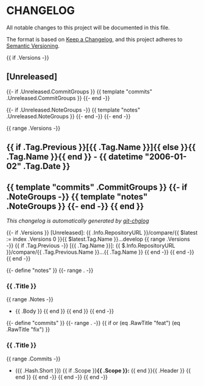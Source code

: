 # CHANGELOG

All notable changes to this project will be documented in this file.

The format is based on [Keep a Changelog], and this project adheres to [Semantic Versioning].

{{ if .Versions -}}
## [Unreleased]
{{- if .Unreleased.CommitGroups }}
{{ template "commits" .Unreleased.CommitGroups }}
{{- end -}}

{{- if .Unreleased.NoteGroups -}}
{{ template "notes" .Unreleased.NoteGroups }}
{{- end -}}
{{- end -}}

{{ range .Versions -}}
## {{ if .Tag.Previous }}[{{ .Tag.Name }}]{{ else }}{{ .Tag.Name }}{{ end }} - {{ datetime "2006-01-02" .Tag.Date }}
{{ template "commits" .CommitGroups }}
{{- if .NoteGroups -}}
{{ template "notes" .NoteGroups }}
{{- end -}}
{{ end }}
---

*This changelog is automatically generated by [git-chglog]*

[Keep a Changelog]: https://keepachangelog.com/en/1.0.0/
[Semantic Versioning]: https://semver.org/spec/v2.0.0.html
[git-chglog]: https://github.com/git-chglog/git-chglog

{{- if .Versions }}
[Unreleased]: {{ .Info.RepositoryURL }}/compare/{{ $latest := index .Versions 0 }}{{ $latest.Tag.Name }}...develop
{{ range .Versions -}}
{{ if .Tag.Previous -}}
[{{ .Tag.Name }}]: {{ $.Info.RepositoryURL }}/compare/{{ .Tag.Previous.Name }}...{{ .Tag.Name }}
{{ end -}}
{{ end -}}
{{ end -}}

{{- define "notes" }}
{{- range . -}}
### {{ .Title }}
{{ range .Notes -}}
- {{ .Body }}
{{ end }}
{{ end }}
{{ end -}}

{{- define "commits" }}
{{- range . -}}
{{ if or (eq .RawTitle "feat") (eq .RawTitle "fix") }}
### {{ .Title }}
{{ range .Commits -}}
- ({{ .Hash.Short }}) {{ if .Scope }}**{{ .Scope }}:** {{ end }}{{ .Header }}
{{ end }}
{{ end -}}
{{ end -}}
{{ end -}}
